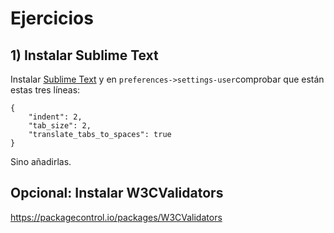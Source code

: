 # Ejercicios

## 1) Instalar Sublime Text
Instalar [Sublime Text](https://www.sublimetext.com/) y en ```preferences->settings-user```comprobar que están estas tres líneas:
```
{
	"indent": 2,
	"tab_size": 2,
	"translate_tabs_to_spaces": true
}
```

Sino añadirlas.


## Opcional: Instalar W3CValidators
https://packagecontrol.io/packages/W3CValidators
